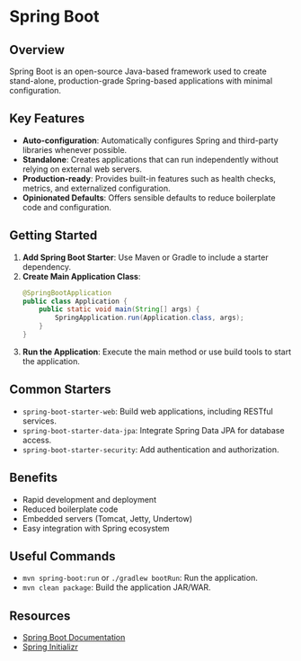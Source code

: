# Spring Boot

## Overview
Spring Boot is an open-source Java-based framework used to create stand-alone, production-grade Spring-based applications with minimal configuration.

## Key Features
- **Auto-configuration**: Automatically configures Spring and third-party libraries whenever possible.
- **Standalone**: Creates applications that can run independently without relying on external web servers.
- **Production-ready**: Provides built-in features such as health checks, metrics, and externalized configuration.
- **Opinionated Defaults**: Offers sensible defaults to reduce boilerplate code and configuration.

## Getting Started
1. **Add Spring Boot Starter**: Use Maven or Gradle to include a starter dependency.
2. **Create Main Application Class**:
   ```java
   @SpringBootApplication
   public class Application {
       public static void main(String[] args) {
           SpringApplication.run(Application.class, args);
       }
   }
   ```
3. **Run the Application**: Execute the main method or use build tools to start the application.

## Common Starters
- `spring-boot-starter-web`: Build web applications, including RESTful services.
- `spring-boot-starter-data-jpa`: Integrate Spring Data JPA for database access.
- `spring-boot-starter-security`: Add authentication and authorization.

## Benefits
- Rapid development and deployment
- Reduced boilerplate code
- Embedded servers (Tomcat, Jetty, Undertow)
- Easy integration with Spring ecosystem

## Useful Commands
- `mvn spring-boot:run` or `./gradlew bootRun`: Run the application.
- `mvn clean package`: Build the application JAR/WAR.

## Resources
- [Spring Boot Documentation](https://docs.spring.io/spring-boot/docs/current/reference/html/)
- [Spring Initializr](https://start.spring.io/)
